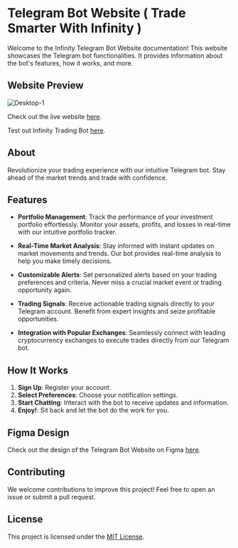 # Telegram Bot Website ( Trade Smarter With Infinity )

Welcome to the Infinity Telegram Bot Website documentation! This website showcases the Telegram bot functionalities. It provides information about the bot's features, how it works, and more.

## Website Preview

<a><img src="https://i.ibb.co/J5GHBwb/Desktop-1.png" alt="Desktop-1" border="0" /></a>

Check out the live website [here](https://infinity-xi-seven.vercel.app/).

Test out Infinity Trading Bot [here](http://t.me/infinityperpbot/).

## About

Revolutionize your trading experience with our intuitive Telegram bot. Stay ahead of the market trends and trade with confidence.

## Features

- **Portfolio Management**: Track the performance of your investment portfolio effortlessly. Monitor your assets, profits, and losses in real-time with our intuitive portfolio tracker.

- **Real-Time Market Analysis**: Stay informed with instant updates on market movements and trends. Our bot provides real-time analysis to help you make timely decisions.

- **Customizable Alerts**: Set personalized alerts based on your trading preferences and criteria. Never miss a crucial market event or trading opportunity again.

- **Trading Signals**: Receive actionable trading signals directly to your Telegram account. Benefit from expert insights and seize profitable opportunities.

- **Integration with Popular Exchanges**: Seamlessly connect with leading cryptocurrency exchanges to execute trades directly from our Telegram bot.

## How It Works

1. **Sign Up**: Register your account.
2. **Select Preferences**: Choose your notification settings.
3. **Start Chatting**: Interact with the bot to receive updates and information.
4. **Enjoy!**: Sit back and let the bot do the work for you.

## Figma Design

Check out the design of the Telegram Bot Website on Figma [here](https://www.figma.com/file/APdl3Ki2SPrVd5v4XdP9vK/Infinity-Bot-Designs?type=design&node-id=27-62&mode=design&t=MFVvErzCFVCWblWX-0).

## Contributing

We welcome contributions to improve this project! Feel free to open an issue or submit a pull request.

## License

This project is licensed under the [MIT License](LICENSE).
